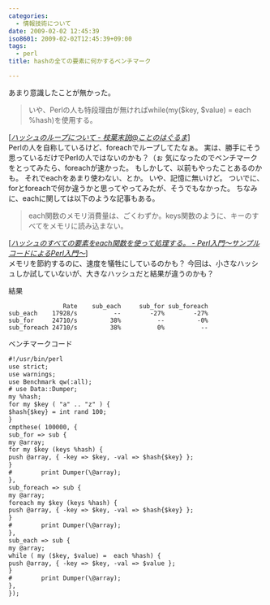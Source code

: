```yaml
---
categories:
  - 情報技術について
date: 2009-02-02 12:45:39
iso8601: 2009-02-02T12:45:39+09:00
tags:
  - perl
title: hashの全ての要素に何かするベンチマーク

---
```


あまり意識したことが無かった。
<blockquote cite="http://d.hatena.ne.jp/nitchimo/20090202/1233507333" title="ハッシュのループについて - 枝葉末説@ことのはぐるま" class="blockquote"><p>いや、Perlの人も特段理由が無ければwhile(my($key, $value) = each %hash)を使用する。</p></blockquote><div class="cite">[<cite><a href="http://d.hatena.ne.jp/nitchimo/20090202/1233507333">ハッシュのループについて - 枝葉末説@ことのはぐるま</a></cite>]</div>
Perlの人を自称しているけど、foreachでループしてたなぁ。
実は、勝手にそう思っているだけでPerlの人ではないのかも？（ぉ
気になったのでベンチマークをとってみたら、foreachが速かった。
もしかして、以前もやったことあるのかも。
それでeachをあまり使わない、とか。
いや、記憶に無いけど。
ついでに、forとforeachで何か違うかと思ってやってみたが、そうでもなかった。
ちなみに、eachに関しては以下のような記事もある。
<blockquote cite="http://d.hatena.ne.jp/perlcodesample/20080212/1202834405" title="ハッシュのすべての要素をeach関数を使って処理する。 - Perl入門～サンプルコードによるPerl入門～" class="blockquote"><p>each関数のメモリ消費量は、ごくわずか。keys関数のように、キーのすべてをメモリに読み込まない。</p></blockquote><div class="cite">[<cite><a href="http://d.hatena.ne.jp/perlcodesample/20080212/1202834405">ハッシュのすべての要素をeach関数を使って処理する。 - Perl入門～サンプルコードによるPerl入門～</a></cite>]</div>
メモリを節約するのに、速度を犠牲にしているのかも？
今回は、小さなハッシュしか試していないが、大きなハッシュだと結果が違うのかも？


結果
```
               Rate    sub_each     sub_for sub_foreach
sub_each    17928/s          --        -27%        -27%
sub_for     24710/s         38%          --         -0%
sub_foreach 24710/s         38%          0%          --
```
ベンチマークコード
```default
#!/usr/bin/perl
use strict;
use warnings;
use Benchmark qw(:all);
# use Data::Dumper;
my %hash;
for my $key ( "a" .. "z" ) {
$hash{$key} = int rand 100;
}
cmpthese( 100000, {
sub_for => sub {
my @array;
for my $key (keys %hash) {
push @array, { -key => $key, -val => $hash{$key} };
}
#        print Dumper(\@array);
},
sub_foreach => sub {
my @array;
foreach my $key (keys %hash) {
push @array, { -key => $key, -val => $hash{$key} };
}
#        print Dumper(\@array);
},
sub_each => sub {
my @array;
while ( my ($key, $value) =  each %hash) {
push @array, { -key => $key, -val => $value };
}
#        print Dumper(\@array);
},
});
```
    	